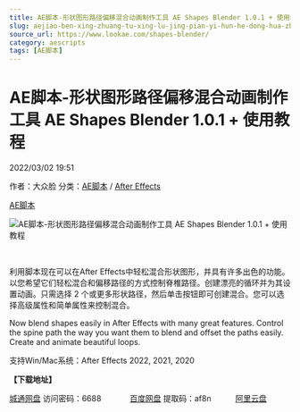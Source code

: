 ```yaml
---
title: AE脚本-形状图形路径偏移混合动画制作工具 AE Shapes Blender 1.0.1 + 使用教程
slug: aejiao-ben-xing-zhuang-tu-xing-lu-jing-pian-yi-hun-he-dong-hua-zhi-zuo-gong-ju-ae-shapes-blender-1-0-1-shi-yong-jiao-cheng
source_url: https://www.lookae.com/shapes-blender/
category: aescripts
tags: [AE脚本]
---
```

# AE脚本-形状图形路径偏移混合动画制作工具 AE Shapes Blender 1.0.1 + 使用教程

2022/03/02 19:51

作者：大众脸
分类：[AE脚本](https://www.lookae.com/after-effects/aescripts/) / [After Effects](https://www.lookae.com/after-effects/)

[AE脚本](https://www.lookae.com/tag/ae%e8%84%9a%e6%9c%ac/)

![AE脚本-形状图形路径偏移混合动画制作工具 AE Shapes Blender 1.0.1 + 使用教程](https://www.lookae.com/wp-content/uploads/2022/03/AE-Shapes-Blender-.jpg "AE脚本-形状图形路径偏移混合动画制作工具 AE Shapes Blender 1.0.1 + 使用教程-LookAE.com")

[﻿﻿﻿](https://cloud.video.taobao.com//play/u/705956171/p/1/e/6/t/1/350019902521.mp4)

利用脚本现在可以在After Effects中轻松混合形状图形，并具有许多出色的功能。以您希望它们轻松混合和偏移路径的方式控制脊椎路径。创建漂亮的循环并为其设置动画。只需选择 2 个或更多形状路径，然后单击按钮即可创建混合。您可以选择高级属性和简单属性来控制混合。

Now blend shapes easily in After Effects with many great features. Control the spine path the way you want them to blend and offset the paths easily. Create and animate beautiful loops.

支持Win/Mac系统：After Effects 2022, 2021, 2020

**【下载地址】**

[城通网盘](https://url70.ctfile.com/f/2827370-550998481-c33753) 访问密码：6688             [百度网盘](https://pan.baidu.com/s/19U5GlUpBv1blDQ4XJWs8CA?pwd=af8n) 提取码：af8n           [阿里云盘](https://www.aliyundrive.com/s/4oFc7TCdvXp)
